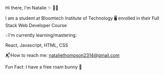 Hi there, I'm Natalie ✨ 👋🏻



I am a student at Bloomtech Institute of Technology 🖥️ enrolled in their
Full Stack Web Developer Course


💡I'm currently learning/mastering:

React,
Javascript,
HTML,
CSS

📬How to reach me: nataliethompson2314@gmail.com

Fun Fact: I have a free roam bunny 🐰 


<!--
**thomnat/thomnat** is a ✨ _special_ ✨ repository because its `README.md` (this file) appears on your GitHub profile.

Here are some ideas to get you started:

- 🔭 I’m currently working on ...
- 🌱 I’m currently learning ...
- 👯 I’m looking to collaborate on ...
- 🤔 I’m looking for help with ...
- 💬 Ask me about ...
- 📫 How to reach me: ...
- 😄 Pronouns: ...
- ⚡ Fun fact: ...
-->
